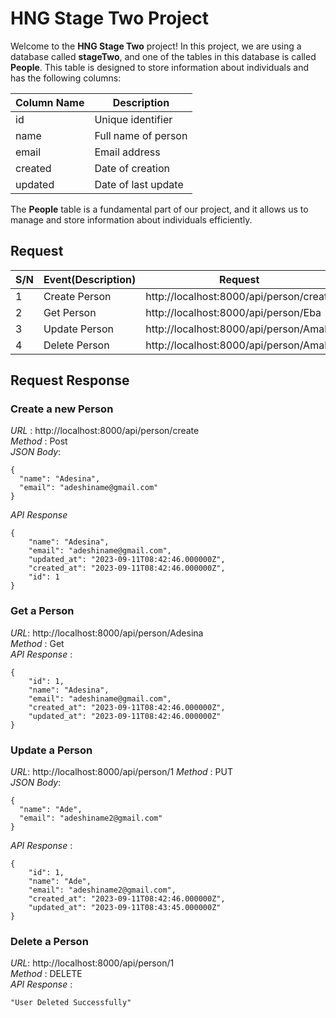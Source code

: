 # HNG Stage Two Project

Welcome to the **HNG Stage Two** project! In this project, we are using a database called **stageTwo**, and one of the tables in this database is called **People**. This table is designed to store information about individuals and has the following columns:

| Column Name | Description         |
| ----------- | ------------------- |
| id          | Unique identifier   |
| name        | Full name of person |
| email       | Email address       |
| created     | Date of creation    |
| updated     | Date of last update |

The **People** table is a fundamental part of our project, and it allows us to manage and store information about individuals efficiently.

## Request

| S/N | Event(Description) | Request                                 | Action |
| --- | ------------------ | --------------------------------------- | ------ |
| 1   | Create Person      | http://localhost:8000/api/person/create | POST   |
| 2   | Get Person         | http://localhost:8000/api/person/Eba    | GET    |
| 3   | Update Person      | http://localhost:8000/api/person/Amala  | PUT    |
| 4   | Delete Person      | http://localhost:8000/api/person/Amala  | DELETE |

## Request Response

### Create a new Person

*URL* : http://localhost:8000/api/person/create  
*Method* : Post  
*JSON Body*: 
```
{
  "name": "Adesina",
  "email": "adeshiname@gmail.com"
}
```
*API Response*
```
{
    "name": "Adesina",
    "email": "adeshiname@gmail.com",
    "updated_at": "2023-09-11T08:42:46.000000Z",
    "created_at": "2023-09-11T08:42:46.000000Z",
    "id": 1
}
```

### Get a Person
*URL*: http://localhost:8000/api/person/Adesina  
*Method* : Get  
*API Response* :
```
{
    "id": 1,
    "name": "Adesina",
    "email": "adeshiname@gmail.com",
    "created_at": "2023-09-11T08:42:46.000000Z",
    "updated_at": "2023-09-11T08:42:46.000000Z"
}
```

### Update a Person
*URL*: http://localhost:8000/api/person/1 
*Method* : PUT  
*JSON Body*: 
```
{
  "name": "Ade",
  "email": "adeshiname2@gmail.com"
}
```
*API Response* :
```
{
    "id": 1,
    "name": "Ade",
    "email": "adeshiname2@gmail.com",
    "created_at": "2023-09-11T08:42:46.000000Z",
    "updated_at": "2023-09-11T08:43:45.000000Z"
}
```

### Delete a Person
*URL*: http://localhost:8000/api/person/1  
*Method* : DELETE  
*API Response* :
```
"User Deleted Successfully"
```
